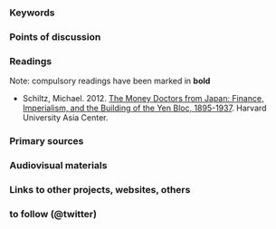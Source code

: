 ### Keywords


### Points of discussion


### Readings
Note: compulsory readings have been marked in **bold**

* Schiltz, Michael. 2012. [The Money Doctors from Japan: Finance, Imperialism, and the Building of the Yen Bloc, 1895-1937](https://github.com/michaelschiltz/Japanese_History_2/blob/master/related%20docs/Schiltz%20Money%20Doctors%20final.pdf). Harvard University Asia Center.

### Primary sources


### Audiovisual materials


### Links to other projects, websites, others


### to follow (@twitter)



